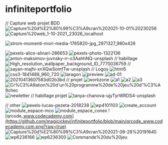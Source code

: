 # infiniteportfolio
// Capture web projet BDD
![Capture%20d%E2%80%99%C3%A9cran%202021-10-01%20230256](https://github.com/magicickey/infiniteportfolio/blob/main/Capture%20d%E2%80%99%C3%A9cran%202021-10-01%20230256.png?raw=true)
![Capture%20web_1-10-2021_23026_localhost](https://github.com/magicickey/infiniteportfolio/blob/main/Capture%20web_1-10-2021_23026_localhost.jpeg?raw=true)

![strom-momenti-mori-media-1765820-jpg_2971327_980x426](https://github.com/magicickey/infiniteportfolio/blob/main/strom-momenti-mori-media-1765820-jpg_2971327_980x426.jfif?raw=true)

![pexels-alice-alinari-286653](https://github.com/magicickey/infiniteportfolio/blob/main/pexels-alice-alinari-2866531.jpg?raw=true)
![pexels-photo-1322136](https://github.com/magicickey/infiniteportfolio/blob/main/pexels-photo-1322136.jpeg?raw=true)
![anton-maksimov-juvnsky-rr-o3AahhNQ-unsplash](https://github.com/magicickey/infiniteportfolio/blob/main/anton-maksimov-juvnsky-rr-o3AahhNQ-unsplash.jpg?raw=true)
// habillage
![High_resolution_wallpaper_background_ID_7770036759](https://github.com/magicickey/infiniteportfolio/blob/main/High_resolution_wallpaper_background_ID_77700367591.jpg?raw=true)
//
![sayan-majhi-xnXQwSomfTw-unsplash](https://github.com/magicickey/infiniteportfolio/blob/main/sayan-majhi-xnXQwSomfTw-unsplash.jpg?raw=true)
// Logos
![html5](https://github.com/magicickey/infiniteportfolio/blob/main/html5.png?raw=true)
![css3-1841488_960_720](https://github.com/magicickey/infiniteportfolio/blob/main/css3-1841488_960_720.webp?raw=true)
![laragon](https://github.com/magicickey/infiniteportfolio/blob/main/laragon.jpg?raw=true)
![preview](https://github.com/magicickey/infiniteportfolio/blob/main/preview.png?raw=true)
![ad-01](https://github.com/magicickey/infiniteportfolio/blob/main/ad-01-.webp?raw=true)
![20210413607583d02b3bd](https://github.com/magicickey/infiniteportfolio/blob/main/20210413607583d02b3bd.jpeg?raw=true)
// projet
![workzone](https://github.com/magicickey/infiniteportfolio/blob/main/workzone.jpeg?raw=true)
![a1](https://github.com/magicickey/infiniteportfolio/blob/main/a1.jpeg?raw=true)
![a2](https://github.com/magicickey/infiniteportfolio/blob/main/a2.jpeg?raw=true)
![a3](https://github.com/magicickey/infiniteportfolio/blob/main/a3.jpeg?raw=true)
![Cr%C3%A9ation%20d'un%20programme%20de%20jeu%20d'%C3%A9chec](https://github.com/magicickey/infiniteportfolio/blob/main/Cr%C3%A9ation%20d'un%20programme%20de%20jeu%20d'%C3%A9chec.png?raw=true)
![newletter](https://github.com/magicickey/infiniteportfolio/blob/main/newletter.jpeg?raw=true)
// habillage projet
![tanya-chanova-ujyTyrWRDS4-unsplash](https://github.com/magicickey/infiniteportfolio/blob/main/tanya-chanova-ujyTyrWRDS4-unsplash.jpg?raw=true)

// other
![pexels-lucas-pezeta-2018238](https://github.com/magicickey/infiniteportfolio/blob/main/pexels-lucas-pezeta-2018238.jpg?raw=true)
![wp4101103](https://github.com/magicickey/infiniteportfolio/blob/main/wp4101103.png?raw=true)
![create_account](https://github.com/magicickey/infiniteportfolio/blob/main/module_create_account.jpeg?raw=true)
![module_espace-mco](https://github.com/magicickey/infiniteportfolio/blob/main/module_espace-mco.jpeg?raw=true)
![module_espace_conex](https://github.com/magicickey/infiniteportfolio/blob/main/module_espace_conex.jpeg?raw=true)
![qrcode_www.codecademy.com](https://github.com/magicickey/infiniteportfolio/blob/main/qrcode_www.codecademy.com.png?raw=true)
![Capture%20d%E2%80%99%C3%A9cran%202021-08-28%20191645](https://github.com/magicickey/infiniteportfolio/blob/main/Capture%20d%E2%80%99%C3%A9cran%202021-08-28%20191645.png?raw=true)
![wp6236166](https://github.com/magicickey/infiniteportfolio/blob/main/wp6236166.webp?raw=true)
![wp6236300](https://github.com/magicickey/infiniteportfolio/blob/main/wp6236300.webp?raw=true)
![Commande%20du%20jeu](https://github.com/magicickey/infiniteportfolio/blob/main/Commande%20du%20jeu.png?raw=true)
